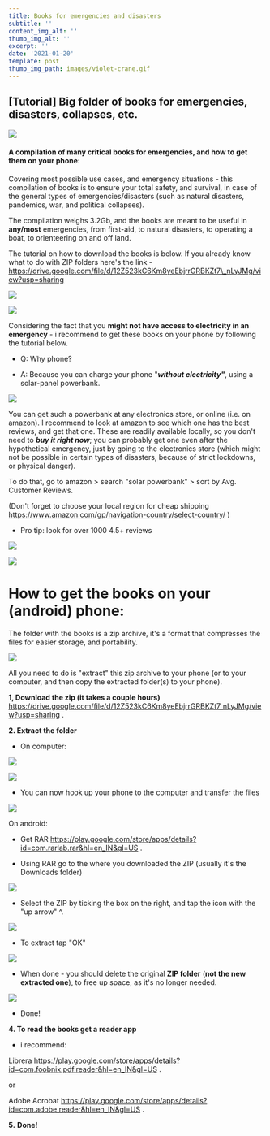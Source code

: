 ```yaml
---
title: Books for emergencies and disasters
subtitle: ''
content_img_alt: ''
thumb_img_alt: ''
excerpt: ''
date: '2021-01-20'
template: post
thumb_img_path: images/violet-crane.gif
---
```

## \[Tutorial] Big folder of books for emergencies, disasters, collapses, etc.

![](https://bestanimations.com/media/books/437011446stack-of-books-animation.gif)

#### A compilation of many critical books for emergencies, and how to get them on your phone:

Covering most possible use cases, and emergency situations - this compilation of books is to ensure your total safety, and survival, in case of the general types of emergencies/disasters (such as natural disasters, pandemics, war, and political collapses).

The compilation weighs 3.2Gb, and the books are meant to be useful in **any/most** emergencies, from first-aid, to natural disasters, to operating a boat, to orienteering on and off land. 

The tutorial on how to download the books is below. If you already know what to do with ZIP folders here's the link - https://drive.google.com/file/d/12Z523kC6Km8yeEbjrrGRBKZt7\_nLyJMg/view?usp=sharing

![](https://i.ibb.co/SXXwQvN/Deepin-Screenshot-select-area-20210121113010.png)

![](https://i.ibb.co/QnyXrLq/Deepin-Screenshot-select-area-20210121112948.png)

Considering the fact that you **might not have access to electricity in an emergency** - i recommend to get these books on your phone by following the tutorial below.

*   Q: Why phone?

*   A: Because you can charge your phone "***without electricity"***, using a solar-panel powerbank.

![](https://external-content.duckduckgo.com/iu/?u=https%3A%2F%2Fforgardening.org%2Fwp-content%2Fuploads%2F2018%2F08%2FSolar-Powerbank-von-XTPower-im-Test-XTPower-XT-S4000-Review-16.jpg\&f=1\&nofb=1)

You can get such a powerbank at any electronics store, or online (i.e. on amazon). I recommend to look at amazon to see which one has the best reviews, and get that one. These are readily available locally, so you don't need to ***buy it right now***; you can probably get one even after the hypothetical emergency, just by going to the electronics store (which might not be possible in certain types of disasters, because of strict lockdowns, or physical danger).

To do that, go to amazon > search "solar powerbank" > sort by Avg. Customer Reviews.

(Don't forget to choose your local region for cheap shipping <https://www.amazon.com/gp/navigation-country/select-country/> )

*   Pro tip: look for over 1000 4.5+ reviews

![](https://github.com/dewittswymmerr/victor-hugo/blob/pictures/DeepinScreenshot_select-area\_20210120190331.png?raw=true)

![](https://github.com/dewittswymmerr/victor-hugo/blob/pictures/DeepinScreenshot_select-area\_20210120192046.png?raw=true)

# How to get the books on your (android) phone:

The folder with the books is a zip archive, it's a format that compresses the files for easier storage, and portability.

![](https://github.com/dewittswymmerr/victor-hugo/blob/pictures/DeepinScreenshot_select-area\_20210120194309.png?raw=true)

All you need to do is "extract" this zip archive to your phone (or to your computer, and then copy the extracted folder(s) to your phone).

**1, Download the zip (it takes a couple hours)**  <https://drive.google.com/file/d/12Z523kC6Km8yeEbjrrGRBKZt7_nLyJMg/view?usp=sharing> .

**2. Extract the folder**

*   On computer:

![](https://github.com/dewittswymmerr/victor-hugo/blob/pictures/DeepinScreenshot_select-area\_20210120195255.png?raw=true)

![](https://github.com/dewittswymmerr/victor-hugo/blob/pictures/DeepinScreenshot_select-area\_20210120195638.png?raw=true)

*   You can now hook up your phone to the computer and transfer the files

![](https://github.com/dewittswymmerr/victor-hugo/blob/pictures/DeepinScreenshot_select-area\_20210120200722.png?raw=true)

On android:

*   Get RAR <https://play.google.com/store/apps/details?id=com.rarlab.rar&hl=en_IN&gl=US> .

*   Using RAR go to the where you downloaded the ZIP (usually it's the Downloads folder)

![](https://i.ibb.co/q92yw2J/Deepin-Screenshot-select-area-20210121090839.png)

*   Select the ZIP by ticking the box on the right, and tap the icon with the "up arrow" ^.

![](https://i.ibb.co/tPxgGfy/Deepin-Screenshot-select-area-20210121091546.png)

*   To extract tap "OK"

![](https://i.ibb.co/Yc4YHL5/Deepin-Screenshot-select-area-20210121092325.png)

*   When done - you should delete the original **ZIP folder** (**not the new extracted one**), to free up space, as it's no longer needed.

![](https://i.ibb.co/d2Qkh56/Deepin-Screenshot-select-area-20210121092722.png)

*   Done!

**4.  To read the books get a reader app**

*   i recommend:

Librera <https://play.google.com/store/apps/details?id=com.foobnix.pdf.reader&hl=en_IN&gl=US> .

or

Adobe Acrobat <https://play.google.com/store/apps/details?id=com.adobe.reader&hl=en_IN&gl=US> .

**5.** **Done!**
